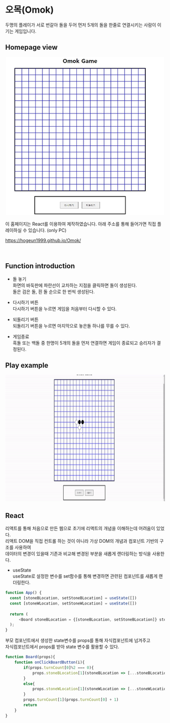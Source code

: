 # 오목(Omok)
두명의 플레이가 서로 번갈아 돌을 두어 먼저 5개의 돌을 한줄로 연결시키는 사람이 이기는 게임입니다.


Homepage view
-------------

 <p align="center"><img src = './image/Omok_homepage.JPG' width="500" height="500"></p>
이 홈페이지는 React를 이용하여 제작하였습니다. 아래 주소를 통해 들어가면 직접 플레이하실 수 있습니다. (only PC)

 https://hogeun1999.github.io/Omok/  
 
<br>


Function introduction
----------------

- 돌 놓기  
화면의 바둑판에 파란선이 교차하는 지점을 클릭하면 돌이 생성된다.  
돌은 검은 돌, 흰 돌 순으로 한 번씩 생성된다.

- 다시하기 버튼  
다시하기 버튼을 누르면 게임을 처음부터 다시할 수 있다.

- 되돌리기 버튼  
되돌리기 버튼을 누르면 마지막으로 놓은돌 하나를 무를 수 있다. 

- 게임종료  
흑돌 또는 백돌 중 한명이 5개의 돌을 먼저 연결하면 게임이 종료되고 승리자가 결정된다.


Play example
------------

  <p align="center"><img src = './image/Omok_playExample.gif' width="600" height="400"></p>

React
----------
리액트를 통해 처음으로 만든 웹으로 초기에 리액트의 개념을 이해하는데 어려움이 있었다.  
리액트 DOM을 직접 컨트롤 하는 것이 아니라 가상 DOM의 개념과 컴포넌트 기반의 구조를 사용하여  
데이터의 변경이 있을때 기존과 비교해 변경된 부분을 새롭게 랜더링하는 방식을 사용한다.

 - useState  
 useState로 설정한 변수를 set함수를 통해 변경하면 관련된 컴포넌트를 새롭게 랜더링한다.
```js
function App() {
  const [stoneBLocation, setStoneBLocation] = useState([])
  const [stoneWLocation, setStoneWLocation] = useState([])

  return (
      <Board stoneBLocation = {[stoneBLocation, setStoneBLocation]} stoneWLocation = {[stoneWLocation, setStoneWLocation]}/>
  );
}
```
부모 컴포넌트에서 생성한 state변수를 props를 통해 자식컴포넌트에 넘겨주고  
자식컴포넌트에서 props를 받아 state 변수를 활용할 수 있다.
```js
function Board(props){
    function onClickBoardButton(i){
        if(props.turnCount[0]%2 === 0){
            props.stoneBLocation[1](stoneBLocation => [...stoneBLocation, i])
        }
        else{
            props.stoneWLocation[1](stoneWLocation => [...stoneWLocation,i])
        }
        props.turnCount[1](props.turnCount[0] + 1)
        return 
    }
}
```
